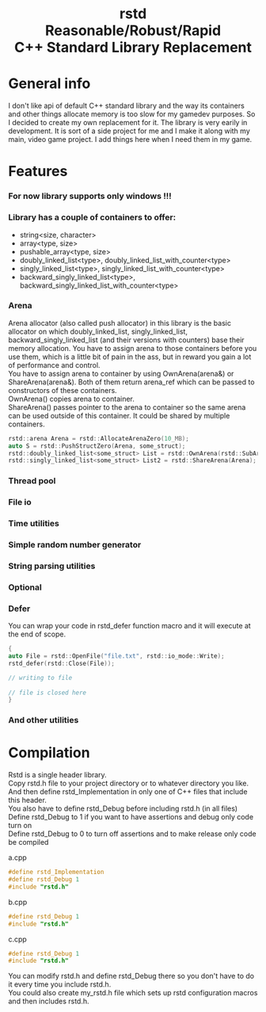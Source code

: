# <h1 align="center"> rstd <br/>Reasonable/Robust/Rapid <br/>C++ Standard Library Replacement </h1>

# General info
I don't like api of default C++ standard library and the way its containers and other things allocate memory is too slow for my gamedev purposes. So I decided to create my own replacement for it.
The library is very earily in development.
It is sort of a side project for me and I make it along with my main, video game project. I add things here when I need them in my game.

# Features
### For now library supports only windows !!!

### Library has a couple of containers to offer:
- string<size, character>
- array<type, size>
- pushable_array<type, size>
- doubly_linked_list\<type>, doubly_linked_list_with_counter\<type>
- singly_linked_list\<type>, singly_linked_list_with_counter\<type>
- backward_singly_linked_list\<type>, backward_singly_linked_list_with_counter\<type>
  
### Arena
Arena allocator (also called push allocator) in this library is the basic allocator on which doubly_linked_list, singly_linked_list, backward_singly_linked_list (and their versions with counters) base their memory allocation. You have to assign arena to those containers before you use them, which is a little bit of pain in the ass, but in reward you gain a lot of performance and control. <br/>
You have to assign arena to container by using OwnArena(arena&) or ShareArena(arena&). Both of them return arena_ref which can be passed to constructors of these containers. <br/>
OwnArena() copies arena to container. <br/>
ShareArena() passes pointer to the arena to container so the same arena can be used outside of this container. It could be shared by multiple containers.
```cpp
rstd::arena Arena = rstd::AllocateArenaZero(10_MB);
auto S = rstd::PushStructZero(Arena, some_struct);
rstd::doubly_linked_list<some_struct> List = rstd::OwnArena(rstd::SubArena(Arena, 1_MB));
rstd::singly_linked_list<some_struct> List2 = rstd::ShareArena(Arena);
```

### Thread pool
### File io
### Time utilities
### Simple random number generator
### String parsing utilities
### Optional
  
### Defer
You can wrap your code in rstd_defer function macro and it will execute at the end of scope.
```cpp
{
auto File = rstd::OpenFile("file.txt", rstd::io_mode::Write);
rstd_defer(rstd::Close(File));

// writing to file
  
// file is closed here
}
```
  
### And other utilities
  
# Compilation
Rstd is a single header library. <br/>
Copy rstd.h file to your project directory or to whatever directory you like. <br/>
And then define rstd_Implementation in only one of C++ files that include this header. <br/>
You also have to define rstd_Debug before including rstd.h (in all files) <br/>
Define rstd_Debug to 1 if you want to have assertions and debug only code turn on <br/>
Define rstd_Debug to 0 to turn off assertions and to make release only code be compiled 

a.cpp
```cpp
#define rstd_Implementation
#define rstd_Debug 1
#include "rstd.h"
```
  
b.cpp
```cpp
#define rstd_Debug 1
#include "rstd.h"
```
  
c.cpp
```cpp
#define rstd_Debug 1
#include "rstd.h"
```
  
You can modify rstd.h and define rstd_Debug there so you don't have to do it every time you include rstd.h. <br/>
You could also create my_rstd.h file which sets up rstd configuration macros and then includes rstd.h.
  
